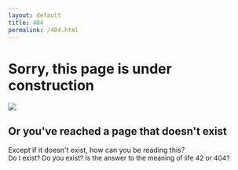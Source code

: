```yaml
---
layout: default
title: 404
permalink: /404.html
---
```


# Sorry, this page is under construction

<img src="/images/website-under-construction-300x150.gif">

## Or you've reached a page that doesn't exist

Except if it doesn't exist, how can you be reading this?<br><span style="font-size: 10pt;">Do I exist? Do you exist? Is the answer to the meaning of life 42 or 404?</span>
